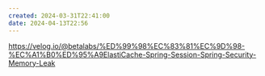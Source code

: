 ```yaml
---
created: 2024-03-31T22:41:00
date: 2024-04-13T22:56
---
```

https://velog.io/@betalabs/%ED%99%98%EC%83%81%EC%9D%98-%EC%A1%B0%ED%95%A9ElastiCache-Spring-Session-Spring-Security-Memory-Leak